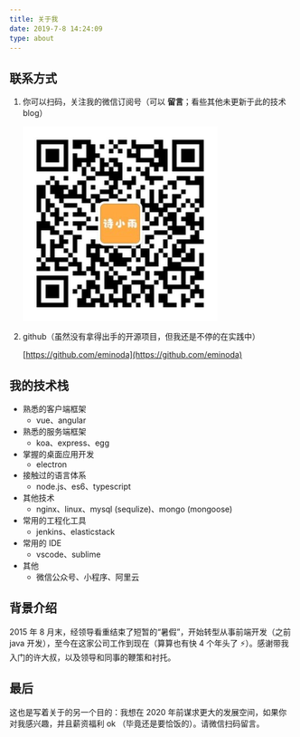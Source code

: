 ```yaml
---
title: 关于我
date: 2019-7-8 14:24:09
type: about
---
```


## 联系方式

1. 你可以扫码，关注我的微信订阅号（可以 **留言**；看些其他未更新于此的技术 blog）

   ![微信订阅号](/images/qrcode/webcat.jpg)

2. github（虽然没有拿得出手的开源项目，但我还是不停的在实践中）

   [https://github.com/eminoda](https://github.com/eminoda)

## 我的技术栈

- 熟悉的客户端框架
  - vue、angular
- 熟悉的服务端框架
  - koa、express、egg
- 掌握的桌面应用开发
  - electron
- 接触过的语言体系
  - node.js、es6、typescript
- 其他技术
  - nginx、linux、mysql (sequlize)、mongo (mongoose)
- 常用的工程化工具
  - jenkins、elasticstack
- 常用的 IDE
  - vscode、sublime
- 其他
  - 微信公众号、小程序、阿里云

## 背景介绍

2015 年 8 月末，经领导看重结束了短暂的“暑假”，开始转型从事前端开发（之前 java 开发），至今在这家公司工作到现在（算算也有快 4 个年头了 :zap:）。感谢带我入门的许大叔，以及领导和同事的鞭策和衬托。

## 最后

这也是写着关于的另一个目的：我想在 2020 年前谋求更大的发展空间，如果你对我感兴趣，并且薪资福利 ok （毕竟还是要恰饭的）。请微信扫码留言。
